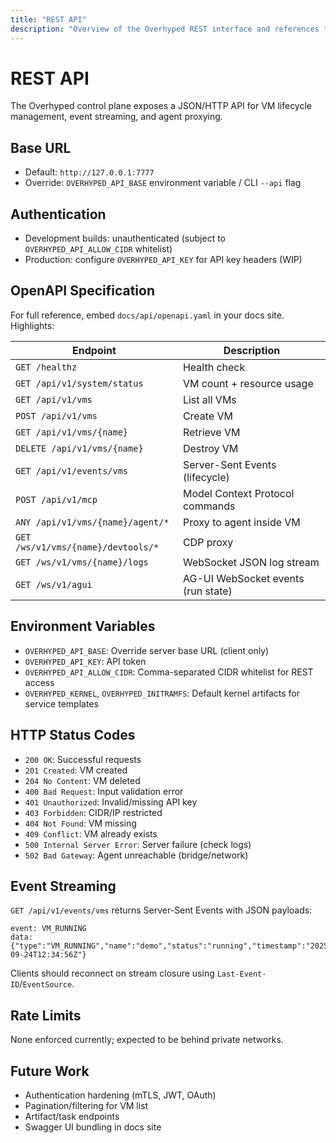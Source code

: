 ```yaml
---
title: "REST API"
description: "Overview of the Overhyped REST interface and references to the OpenAPI document."
---
```


# REST API

The Overhyped control plane exposes a JSON/HTTP API for VM lifecycle management, event streaming, and agent proxying.

## Base URL

- Default: `http://127.0.0.1:7777`
- Override: `OVERHYPED_API_BASE` environment variable / CLI `--api` flag

## Authentication

- Development builds: unauthenticated (subject to `OVERHYPED_API_ALLOW_CIDR` whitelist)
- Production: configure `OVERHYPED_API_KEY` for API key headers (WIP)

## OpenAPI Specification

For full reference, embed `docs/api/openapi.yaml` in your docs site. Highlights:

| Endpoint | Description |
| --- | --- |
| `GET /healthz` | Health check |
| `GET /api/v1/system/status` | VM count + resource usage |
| `GET /api/v1/vms` | List all VMs |
| `POST /api/v1/vms` | Create VM |
| `GET /api/v1/vms/{name}` | Retrieve VM |
| `DELETE /api/v1/vms/{name}` | Destroy VM |
| `GET /api/v1/events/vms` | Server-Sent Events (lifecycle) |
| `POST /api/v1/mcp` | Model Context Protocol commands |
| `ANY /api/v1/vms/{name}/agent/*` | Proxy to agent inside VM |
| `GET /ws/v1/vms/{name}/devtools/*` | CDP proxy |
| `GET /ws/v1/vms/{name}/logs` | WebSocket JSON log stream |
| `GET /ws/v1/agui` | AG-UI WebSocket events (run state) |

## Environment Variables

- `OVERHYPED_API_BASE`: Override server base URL (client only)
- `OVERHYPED_API_KEY`: API token
- `OVERHYPED_API_ALLOW_CIDR`: Comma-separated CIDR whitelist for REST access
- `OVERHYPED_KERNEL`, `OVERHYPED_INITRAMFS`: Default kernel artifacts for service templates

## HTTP Status Codes

- `200 OK`: Successful requests
- `201 Created`: VM created
- `204 No Content`: VM deleted
- `400 Bad Request`: Input validation error
- `401 Unauthorized`: Invalid/missing API key
- `403 Forbidden`: CIDR/IP restricted
- `404 Not Found`: VM missing
- `409 Conflict`: VM already exists
- `500 Internal Server Error`: Server failure (check logs)
- `502 Bad Gateway`: Agent unreachable (bridge/network)

## Event Streaming

`GET /api/v1/events/vms` returns Server-Sent Events with JSON payloads:

```
event: VM_RUNNING
data: {"type":"VM_RUNNING","name":"demo","status":"running","timestamp":"2025-09-24T12:34:56Z"}
```

Clients should reconnect on stream closure using `Last-Event-ID`/`EventSource`.

## Rate Limits

None enforced currently; expected to be behind private networks.

## Future Work

- Authentication hardening (mTLS, JWT, OAuth)
- Pagination/filtering for VM list
- Artifact/task endpoints
- Swagger UI bundling in docs site
